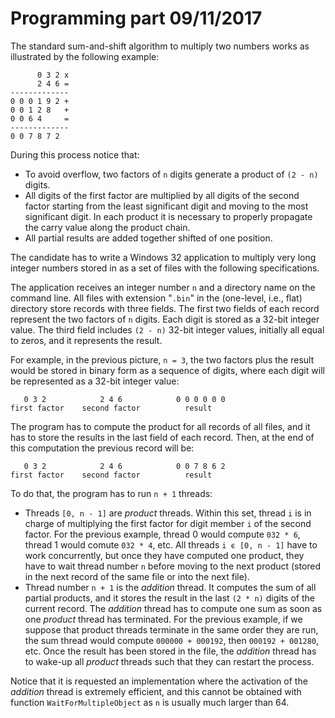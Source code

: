 # Programming part 09/11/2017

The standard sum-and-shift algorithm to multiply two numbers works as illustrated by the following example:

```text
      0 3 2 x
      2 4 6 =
-------------
0 0 0 1 9 2 +
0 0 1 2 8   +
0 0 6 4     =
-------------
0 0 7 8 7 2
```

During this process notice that:

- To avoid overflow, two factors of `n` digits generate a product of `(2 - n)` digits.
- All digits of the first factor are multiplied by all digits of the second factor starting from the least significant digit and moving to the most significant digit. In each product it is necessary to properly propagate the carry value along the product chain.
- All partial results are added together shifted of one position.

The candidate has to write a Windows 32 application to multiply very long integer numbers stored in as a set of files with the following specifications.

The application receives an integer number `n` and a directory name on the command line. All files with extension "`.bin`" in the (one-level, i.e., flat) directory store records with three fields. The first two fields of each record represent the two factors of  `n` digits. Each digit is stored as a 32-bit integer value. The third field includes `(2 - n)` 32-bit integer values, initially all equal to zeros, and it represents the result.

For example, in the previous picture, `n = 3`, the two factors plus the result would be stored in binary form as a sequence of digits, where each digit will be represented as a 32-bit integer value:

```text
   0 3 2            2 4 6            0 0 0 0 0 0
first factor    second factor          result
```

The program has to compute the product for all records of all files, and it has to store the results in the last field of each record. Then, at the end of this computation the previous record will be:

```text
   0 3 2            2 4 6            0 0 7 8 6 2
first factor    second factor          result
```

To do that, the program has to run `n + 1` threads:

- Threads `[0, n - 1]` are *product* threads. Within this set, thread `i` is in charge of multiplying the first factor for digit member `i` of the second factor. For the previous example, thread 0 would compute `032 * 6`, thread 1 would comute `032 * 4`, etc. All threads `i ϵ [0, n - 1]` have to work concurrently, but once they have computed one product, they have to wait thread number `n` before moving to the next product (stored in the next record of the same file or into the next file).
- Thread number `n + 1` is the *addition* thread. It computes the sum of all partial products, and it stores the result in the last `(2 * n)` digits of the current record. The *addition* thread has to compute one sum as soon as one *product* thread has terminated. For the previous example, if we suppose that product threads terminate in the same order they are run, the sum thread would compute `000000 + 000192`, then `000192 + 001280`, etc. Once the result has been stored in the file, the *addition* thread has to wake-up all *product* threads such that they can restart the process.

Notice that it is requested an implementation where the activation of the *addition* thread is extremely efficient, and this cannot be obtained with function `WaitForMultipleObject` as `n` is usually much larger than 64.
